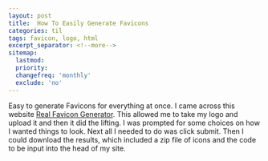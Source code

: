 ```yaml
---
layout: post
title:  How To Easily Generate Favicons
categories: til
tags: favicon, logo, html
excerpt_separator: <!--more-->
sitemap:
  lastmod: 
  priority: 
  changefreq: 'monthly'
  exclude: 'no'
---
```


Easy to generate Favicons for everything at once. I came across this website [Real Favicon Generator](https://realfavicongenerator.net/). This allowed me to take my logo and upload it and then it did the lifting. I was prompted for some choices on how I wanted things to look. Next all I needed to do was click submit. Then I could download the results, which included a zip file of icons and the code to be input into the head of my site.
